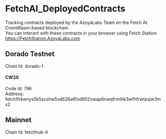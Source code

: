 # FetchAI_DeployedContracts
Tracking contracts deployed by the AzoyaLabs Team on the Fetch AI CosmWasm-based blockchain.  
You can interact with these contracts in your browser using Fetch Station: https://FetchStation.AzoyaLabs.com  



## Dorado Testnet  
Chain Id: dorado-1  

#### CW20 
Code Id: 796  
Address: fetch1h4wnys5k5zcshw5xd626a6fxd902swap6nwqfrmlhk3wfhfrwtpsjw3ms2  



## Mainnet 
Chain Id: fetchhub-4  


